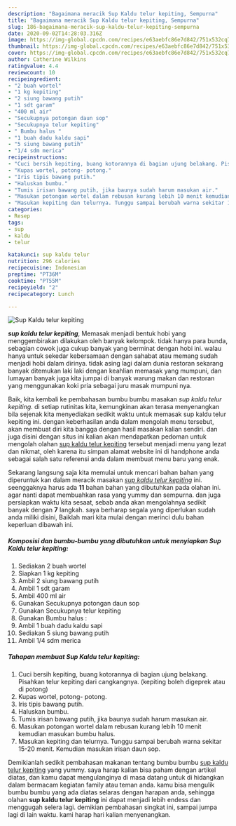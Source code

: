 ```yaml
---
description: "Bagaimana meracik Sup Kaldu telur kepiting, Sempurna"
title: "Bagaimana meracik Sup Kaldu telur kepiting, Sempurna"
slug: 186-bagaimana-meracik-sup-kaldu-telur-kepiting-sempurna
date: 2020-09-02T14:28:03.316Z
image: https://img-global.cpcdn.com/recipes/e63aebfc86e7d842/751x532cq70/sup-kaldu-telur-kepiting-foto-resep-utama.jpg
thumbnail: https://img-global.cpcdn.com/recipes/e63aebfc86e7d842/751x532cq70/sup-kaldu-telur-kepiting-foto-resep-utama.jpg
cover: https://img-global.cpcdn.com/recipes/e63aebfc86e7d842/751x532cq70/sup-kaldu-telur-kepiting-foto-resep-utama.jpg
author: Catherine Wilkins
ratingvalue: 4.4
reviewcount: 10
recipeingredient:
- "2 buah wortel"
- "1 kg kepiting"
- "2 siung bawang putih"
- "1 sdt garam"
- "400 ml air"
- "Secukupnya potongan daun sop"
- "Secukupnya telur kepiting"
- " Bumbu halus "
- "1 buah dadu kaldu sapi"
- "5 siung bawang putih"
- "1/4 sdm merica"
recipeinstructions:
- "Cuci bersih kepiting, buang kotorannya di bagian ujung belakang. Pisahkan telur kepiting dari cangkangnya. (kepiting boleh digeprek atau di potong)"
- "Kupas wortel, potong- potong."
- "Iris tipis bawang putih."
- "Haluskan bumbu."
- "Tumis irisan bawang putih, jika baunya sudah harum masukan air."
- "Masukan potongan wortel dalam rebusan kurang lebih 10 menit kemudian masukan bumbu halus."
- "Masukan kepiting dan telurnya. Tunggu sampai berubah warna sekitar 15-20 menit. Kemudian masukan irisan daun sop."
categories:
- Resep
tags:
- sup
- kaldu
- telur

katakunci: sup kaldu telur 
nutrition: 296 calories
recipecuisine: Indonesian
preptime: "PT36M"
cooktime: "PT55M"
recipeyield: "2"
recipecategory: Lunch

---
```



![Sup Kaldu telur kepiting](https://img-global.cpcdn.com/recipes/e63aebfc86e7d842/751x532cq70/sup-kaldu-telur-kepiting-foto-resep-utama.jpg)

<b><i>sup kaldu telur kepiting</i></b>, Memasak menjadi bentuk hobi yang menggembirakan dilakukan oleh banyak kelompok. tidak hanya para bunda, sebagian cowok juga cukup banyak yang berminat dengan hobi ini. walau hanya untuk sekedar kebersamaan dengan sahabat atau memang sudah menjadi hobi dalam dirinya. tidak asing lagi dalam dunia restoran sekarang banyak ditemukan laki laki dengan keahlian memasak yang mumpuni, dan lumayan banyak juga kita jumpai di banyak warung makan dan restoran yang menggunakan koki pria sebagai juru masak mumpuni nya.

Baik, kita kembali ke pembahasan bumbu bumbu masakan <i>sup kaldu telur kepiting</i>. di setiap rutinitas kita, kemungkinan akan terasa menyenangkan bila sejenak kita menyediakan sedikit waktu untuk memasak sup kaldu telur kepiting ini. dengan keberhasilan anda dalam mengolah menu tersebut, akan membuat diri kita bangga dengan hasil masakan kalian sendiri. dan juga disini dengan situs ini kalian akan mendapatkan pedoman untuk mengolah olahan <u>sup kaldu telur kepiting</u> tersebut menjadi menu yang lezat dan nikmat, oleh karena itu simpan alamat website ini di handphone anda sebagai salah satu referensi anda dalam membuat menu baru yang enak.




Sekarang langsung saja kita memulai untuk mencari bahan bahan yang diperuntuk kan dalam meracik masakan <u><i>sup kaldu telur kepiting</i></u> ini. seenggaknya harus ada <b>11</b> bahan bahan yang dibutuhkan pada olahan ini. agar nanti dapat membuahkan rasa yang yummy dan sempurna. dan juga persiapkan waktu kita sesaat, sebab anda akan mengolahnya sedikit banyak dengan <b>7</b> langkah. saya berharap segala yang diperlukan sudah anda miliki disini, Baiklah mari kita mulai dengan merinci dulu bahan keperluan dibawah ini.

<!--inarticleads1-->

##### Komposisi dan bumbu-bumbu yang dibutuhkan untuk menyiapkan Sup Kaldu telur kepiting:

1. Sediakan 2 buah wortel
1. Siapkan 1 kg kepiting
1. Ambil 2 siung bawang putih
1. Ambil 1 sdt garam
1. Ambil 400 ml air
1. Gunakan Secukupnya potongan daun sop
1. Gunakan Secukupnya telur kepiting
1. Gunakan  Bumbu halus :
1. Ambil 1 buah dadu kaldu sapi
1. Sediakan 5 siung bawang putih
1. Ambil 1/4 sdm merica




<!--inarticleads2-->

##### Tahapan membuat Sup Kaldu telur kepiting:

1. Cuci bersih kepiting, buang kotorannya di bagian ujung belakang. Pisahkan telur kepiting dari cangkangnya. (kepiting boleh digeprek atau di potong)
1. Kupas wortel, potong- potong.
1. Iris tipis bawang putih.
1. Haluskan bumbu.
1. Tumis irisan bawang putih, jika baunya sudah harum masukan air.
1. Masukan potongan wortel dalam rebusan kurang lebih 10 menit kemudian masukan bumbu halus.
1. Masukan kepiting dan telurnya. Tunggu sampai berubah warna sekitar 15-20 menit. Kemudian masukan irisan daun sop.




Demikianlah sedikit pembahasan makanan tentang bumbu bumbu <u>sup kaldu telur kepiting</u> yang yummy. saya harap kalian bisa paham dengan artikel diatas, dan kamu dapat mengulanginya di masa datang untuk di hidangkan dalam bermacam kegiatan family atau teman anda. kamu bisa mengulik bumbu bumbu yang ada diatas selaras dengan harapan anda, sehingga olahan <b>sup kaldu telur kepiting</b> ini dapat menjadi lebih endess dan menggugah selera lagi. demikian pembahasan singkat ini, sampai jumpa lagi di lain waktu. kami harap hari kalian menyenangkan.
